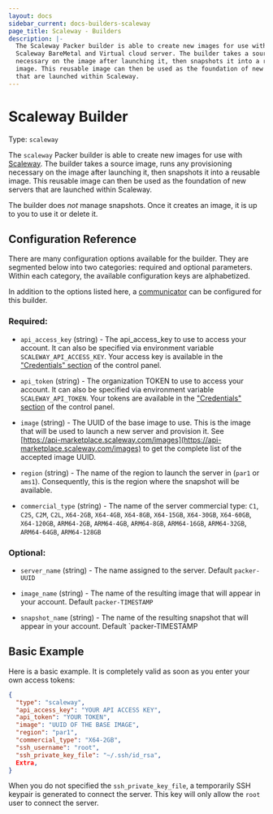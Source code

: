 ```yaml
---
layout: docs
sidebar_current: docs-builders-scaleway
page_title: Scaleway - Builders
description: |-
  The Scaleway Packer builder is able to create new images for use with
  Scaleway BareMetal and Virtual cloud server. The builder takes a source image, runs any provisioning
  necessary on the image after launching it, then snapshots it into a reusable
  image. This reusable image can then be used as the foundation of new servers
  that are launched within Scaleway.
---
```



# Scaleway Builder

Type: `scaleway`

The `scaleway` Packer builder is able to create new images for use with
[Scaleway](https://www.scaleway.com). The builder takes a source image,
runs any provisioning necessary on the image after launching it, then snapshots
it into a reusable image. This reusable image can then be used as the foundation
of new servers that are launched within Scaleway.

The builder does *not* manage snapshots. Once it creates an image, it is up to you
to use it or delete it.

## Configuration Reference

There are many configuration options available for the builder. They are
segmented below into two categories: required and optional parameters. Within
each category, the available configuration keys are alphabetized.

In addition to the options listed here, a
[communicator](/docs/templates/communicator.html) can be configured for this
builder.

### Required:

- `api_access_key` (string) - The api_access_key to use to access your account.
    It can also be specified via
    environment variable `SCALEWAY_API_ACCESS_KEY`.
    Your access key is available in the ["Credentials" section](https://cloud.scaleway.com/#/credentials) of the control panel.

- `api_token` (string) - The organization TOKEN to use to access your account.
    It can also be specified via
    environment variable `SCALEWAY_API_TOKEN`.
    Your tokens are available in the ["Credentials" section](https://cloud.scaleway.com/#/credentials) of the control panel.

- `image` (string) - The UUID of the base image to use. This is the
    image that will be used to launch a new server and provision it. See
    [https://api-marketplace.scaleway.com/images](https://api-marketplace.scaleway.com/images) to
    get the complete list of the accepted image UUID.

- `region` (string) - The name of the region to launch the
    server in (`par1` or `ams1`). Consequently, this is the region where the snapshot will
    be available.

- `commercial_type` (string) - The name of the server commercial type: `C1`, `C2S`, `C2M`,
    `C2L`, `X64-2GB`, `X64-4GB`, `X64-8GB`, `X64-15GB`, `X64-30GB`, `X64-60GB`, `X64-120GB`, `ARM64-2GB`, `ARM64-4GB`, `ARM64-8GB`, `ARM64-16GB`, `ARM64-32GB`, `ARM64-64GB`, `ARM64-128GB`

### Optional:

- `server_name` (string) - The name assigned to the server. Default `packer-UUID`

- `image_name` (string) - The name of the resulting image that will
    appear in your account. Default `packer-TIMESTAMP`

- `snapshot_name` (string) - The name of the resulting snapshot that will
    appear in your account. Default `packer-TIMESTAMP

## Basic Example

Here is a basic example. It is completely valid as soon as you enter your own
access tokens:

```json
{
  "type": "scaleway",
  "api_access_key": "YOUR API ACCESS KEY",
  "api_token": "YOUR TOKEN",
  "image": "UUID OF THE BASE IMAGE",
  "region": "par1",
  "commercial_type": "X64-2GB",
  "ssh_username": "root",
  "ssh_private_key_file": "~/.ssh/id_rsa",
  Extra,
}
```

When you do not specified the `ssh_private_key_file`, a temporarily SSH keypair is generated to connect the server.
This key will only allow the `root` user to connect the server.
